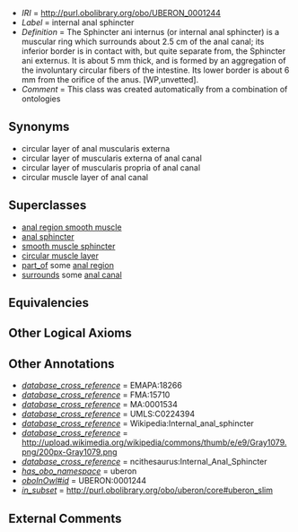  * *IRI* = http://purl.obolibrary.org/obo/UBERON_0001244
 * *Label* = internal anal sphincter
 * *Definition* = The Sphincter ani internus (or internal anal sphincter) is a muscular ring which surrounds about 2.5 cm of the anal canal; its inferior border is in contact with, but quite separate from, the Sphincter ani externus. It is about 5 mm thick, and is formed by an aggregation of the involuntary circular fibers of the intestine. Its lower border is about 6 mm from the orifice of the anus. [WP,unvetted].
 * *Comment* = This class was created automatically from a combination of ontologies

## Synonyms

 * circular layer of anal muscularis externa
 * circular layer of muscularis externa of anal canal
 * circular layer of muscularis propria of anal canal
 * circular muscle layer of anal canal

## Superclasses

 * [anal region smooth muscle](../../UBERON/31/UBERON_0004231.md)
 * [anal sphincter](../../UBERON/16/UBERON_0004916.md)
 * [smooth muscle sphincter](../../UBERON/21/UBERON_0007521.md)
 * [circular muscle layer](../../UBERON/68/UBERON_0012368.md)
 * [part_of](../../BFO/50/BFO_0000050.md) some [anal region](../../UBERON/53/UBERON_0001353.md)
 * [surrounds](../../RO/21/RO_0002221.md) some [anal canal](../../UBERON/59/UBERON_0000159.md)

## Equivalencies


## Other Logical Axioms


## Other Annotations

 * *[database_cross_reference](../../ef/oboInOwl#hasDbXref.md)* = EMAPA:18266
 * *[database_cross_reference](../../ef/oboInOwl#hasDbXref.md)* = FMA:15710
 * *[database_cross_reference](../../ef/oboInOwl#hasDbXref.md)* = MA:0001534
 * *[database_cross_reference](../../ef/oboInOwl#hasDbXref.md)* = UMLS:C0224394
 * *[database_cross_reference](../../ef/oboInOwl#hasDbXref.md)* = Wikipedia:Internal_anal_sphincter
 * *[database_cross_reference](../../ef/oboInOwl#hasDbXref.md)* = http://upload.wikimedia.org/wikipedia/commons/thumb/e/e9/Gray1079.png/200px-Gray1079.png
 * *[database_cross_reference](../../ef/oboInOwl#hasDbXref.md)* = ncithesaurus:Internal_Anal_Sphincter
 * *[has_obo_namespace](../../ce/oboInOwl#hasOBONamespace.md)* = uberon
 * *[oboInOwl#id](../../id/oboInOwl#id.md)* = UBERON:0001244
 * *[in_subset](../../et/oboInOwl#inSubset.md)* = http://purl.obolibrary.org/obo/uberon/core#uberon_slim

## External Comments

